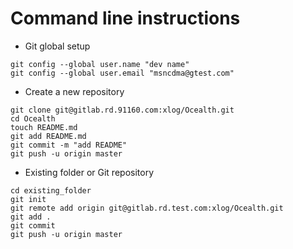 # Command line instructions
- Git global setup
```
git config --global user.name "dev name"
git config --global user.email "msncdma@gtest.com"
```
- Create a new repository
```
git clone git@gitlab.rd.91160.com:xlog/Ocealth.git
cd Ocealth
touch README.md
git add README.md
git commit -m "add README"
git push -u origin master
```
- Existing folder or Git repository
```
cd existing_folder
git init
git remote add origin git@gitlab.rd.test.com:xlog/Ocealth.git
git add .
git commit
git push -u origin master
```
